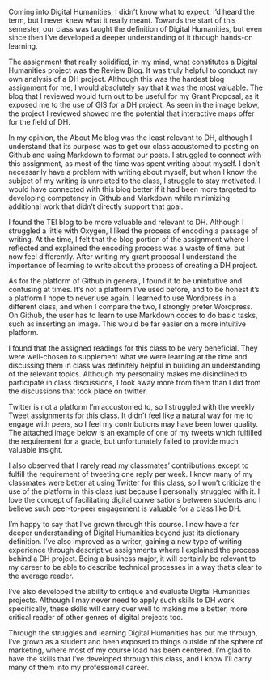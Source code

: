 Coming into Digital Humanities, I didn’t know what to expect. I’d heard the term, but I never knew what it really meant. Towards the start of this semester, our class was taught the definition of Digital Humanities, but even since then I’ve developed a deeper understanding of it through hands-on learning.

The assignment that really solidified, in my mind, what constitutes a Digital Humanities project was the Review Blog. It was truly helpful to conduct my own analysis of a DH project. Although this was the hardest blog assignment for me, I would absolutely say that it was the most valuable. The blog that I reviewed would turn out to be useful for my Grant Proposal, as it exposed me to the use of GIS for a DH project. As seen in the image below, the project I reviewed showed me the potential that interactive maps offer for the field of DH.

In my opinion, the About Me blog was the least relevant to DH, although I understand that its purpose was to get our class accustomed to posting on Github and using Markdown to format our posts. I struggled to connect with this assignment, as most of the time was spent writing about myself. I don’t necessarily have a problem with writing about myself, but when I know the subject of my writing is unrelated to the class, I struggle to stay motivated. I would have connected with this blog better if it had been more targeted to developing competency in Github and Markdown while minimizing additional work that didn’t directly support that goal.

I found the TEI blog to be more valuable and relevant to DH. Although I struggled a little with Oxygen, I liked the process of encoding a passage of writing. At the time, I felt that the blog portion of the assignment where I reflected and explained the encoding process was a waste of time, but I now feel differently. After writing my grant proposal I understand the importance of learning to write about the process of creating a DH project.

As for the platform of Github in general, I found it to be unintuitive and confusing at times. It’s not a platform I’ve used before, and to be honest it’s a platform I hope to never use again. I learned to use Wordpress in a different class, and when I compare the two, I strongly prefer Wordpress. On Github, the user has to learn to use Markdown codes to do basic tasks, such as inserting an image. This would be far easier on a more intuitive platform.

I found that the assigned readings for this class to be very beneficial. They were well-chosen to supplement what we were learning at the time and discussing them in class was definitely helpful in building an understanding of the relevant topics. Although my personality makes me disinclined to participate in class discussions, I took away more from them than I did from the discussions that took place on twitter.

Twitter is not a platform I’m accustomed to, so I struggled with the weekly Tweet assignments for this class. It didn’t feel like a natural way for me to engage with peers, so I feel my contributions may have been lower quality. The attached image below is an example of one of my tweets which fulfilled the requirement for a grade, but unfortunately failed to provide much valuable insight. 

I also observed that I rarely read my classmates’ contributions except to fulfill the requirement of tweeting one reply per week. I know many of my classmates were better at using Twitter for this class, so I won’t criticize the use of the platform in this class just because I personally struggled with it. I love the concept of facilitating digital conversations between students and I believe such peer-to-peer engagement is valuable for a class like DH. 

I’m happy to say that I’ve grown through this course. I now have a far deeper understanding of Digital Humanities beyond just its dictionary definition. I’ve also improved as a writer, gaining a new type of writing experience through descriptive assignments where I explained the process behind a DH project. Being a business major, it will certainly be relevant to my career to be able to describe technical processes in a way that’s clear to the average reader. 

I’ve also developed the ability to critique and evaluate Digital Humanities projects. Although I may never need to apply such skills to DH work specifically, these skills will carry over well to making me a better, more critical reader of other genres of digital projects too.

Through the struggles and learning Digital Humanities has put me through, I’ve grown as a student and been exposed to things outside of the sphere of marketing, where most of my course load has been centered. I’m glad to have the skills that I’ve developed through this class, and I know I’ll carry many of them into my professional career. 
